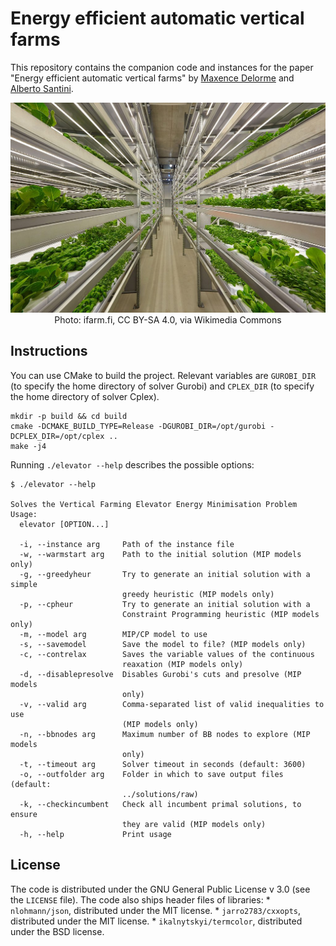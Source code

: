 # Energy efficient automatic vertical farms

This repository contains the companion code and instances for the paper "Energy efficient automatic vertical farms" by [Maxence Delorme](https://www.tilburguniversity.edu/staff/m-delorme) and [Alberto Santini](https://santini.in/).

<p align="center">
    <img src="https://github.com/alberto-santini/energy-efficient-automatic-vertical-farms/blob/master/vf.jpg?raw=true" alt="Vertical Farm"/><br>
    Photo: ifarm.fi, CC BY-SA 4.0, via Wikimedia Commons
</p>

## Instructions

You can use CMake to build the project.
Relevant variables are `GUROBI_DIR` (to specify the home directory of solver Gurobi) and `CPLEX_DIR` (to specify the home directory of solver Cplex).

```
mkdir -p build && cd build
cmake -DCMAKE_BUILD_TYPE=Release -DGUROBI_DIR=/opt/gurobi -DCPLEX_DIR=/opt/cplex ..
make -j4
```

Running `./elevator --help` describes the possible options:

```
$ ./elevator --help

Solves the Vertical Farming Elevator Energy Minimisation Problem
Usage:
  elevator [OPTION...]

  -i, --instance arg     Path of the instance file
  -w, --warmstart arg    Path to the initial solution (MIP models only)
  -g, --greedyheur       Try to generate an initial solution with a simple 
                         greedy heuristic (MIP models only)
  -p, --cpheur           Try to generate an initial solution with a 
                         Constraint Programming heuristic (MIP models only)
  -m, --model arg        MIP/CP model to use
  -s, --savemodel        Save the model to file? (MIP models only)
  -c, --contrelax        Saves the variable values of the continuous 
                         reaxation (MIP models only)
  -d, --disablepresolve  Disables Gurobi's cuts and presolve (MIP models 
                         only)
  -v, --valid arg        Comma-separated list of valid inequalities to use 
                         (MIP models only)
  -n, --bbnodes arg      Maximum number of BB nodes to explore (MIP models 
                         only)
  -t, --timeout arg      Solver timeout in seconds (default: 3600)
  -o, --outfolder arg    Folder in which to save output files (default: 
                         ../solutions/raw)
  -k, --checkincumbent   Check all incumbent primal solutions, to ensure 
                         they are valid (MIP models only)
  -h, --help             Print usage

```

## License

The code is distributed under the GNU General Public License v 3.0 (see the `LICENSE` file).
The code also ships header files of libraries:
    * `nlohmann/json`, distributed under the MIT license.
    * `jarro2783/cxxopts`, distributed under the MIT license.
    * `ikalnytskyi/termcolor`, distributed under the BSD license.